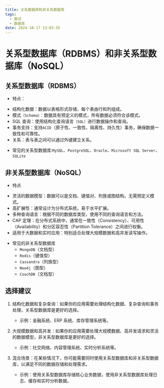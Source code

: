 ```yaml
---
title: 关系数据库和非关系数据库
tags:
  - 面试
  - 数据库
date: 2024-10-17 13:03:55
---
```


<!-- @format -->

# 关系型数据库（RDBMS）和非关系型数据库（NoSQL）

## 关系型数据库（RDBMS）

- 特点：

* 结构化数据：数据以表格形式存储，每个表由行和列组成。
* 模式`（Schema）`：数据具有预定义的模式，所有数据必须符合该模式。
* SQL 查询：使用结构化查询语言`（SQL）`进行数据操作和查询。
* 事务支持：支持`ACID`（原子性、一致性、隔离性、持久性）事务，确保数据一致性和可靠性。
* 关系：表与表之间可以通过外键建立关系。

- 常见的关系型数据库:`MySQL`、`PostgreSQL`、`Oracle`、`Microsoft SQL Server`、`SQLite`

## 非关系型数据库（NoSQL）

- 特点

* 灵活的数据模型：数据可以是文档、键值对、列族或图结构，无需预定义模式。
* 高扩展性：通常设计为分布式系统，易于水平扩展。
* 多种查询语言：根据不同的数据库类型，使用不同的查询语言和方法。
* CAP 定理：在分布式系统中，通常在一致性（Consistency）、可用性（Availability）和分区容忍性（Partition Tolerance）之间进行权衡。
* 适用于大数据和实时应用：特别适合处理大规模数据和高并发读写操作。

- 常见的非关系型数据库
  - `MongoDB`（文档型）
  - `Redis`（键值型）
  - `Cassandra`（列族型）
  - `Neo4j`（图型）
  - `CouchDB`（文档型）

## 选择建议

1. 结构化数据和复杂查询：如果你的应用需要处理结构化数据、复杂查询和事务处理，关系型数据库是更好的选择。

   - 示例：金融系统、ERP 系统、库存管理系统等。

2. 大规模数据和高并发：如果你的应用需要处理大规模数据、高并发请求和灵活的数据模型，非关系型数据库是更好的选择。

   - 示例：社交网络、内容管理系统、实时分析系统等。

3. 混合场景：在某些情况下，你可能需要同时使用关系型数据库和非关系型数据库，以满足不同的数据存储和处理需求。

   - 示例：使用关系型数据库存储核心业务数据，使用非关系型数据库处理日志、缓存和实时分析数据。

<!-- @format -->
